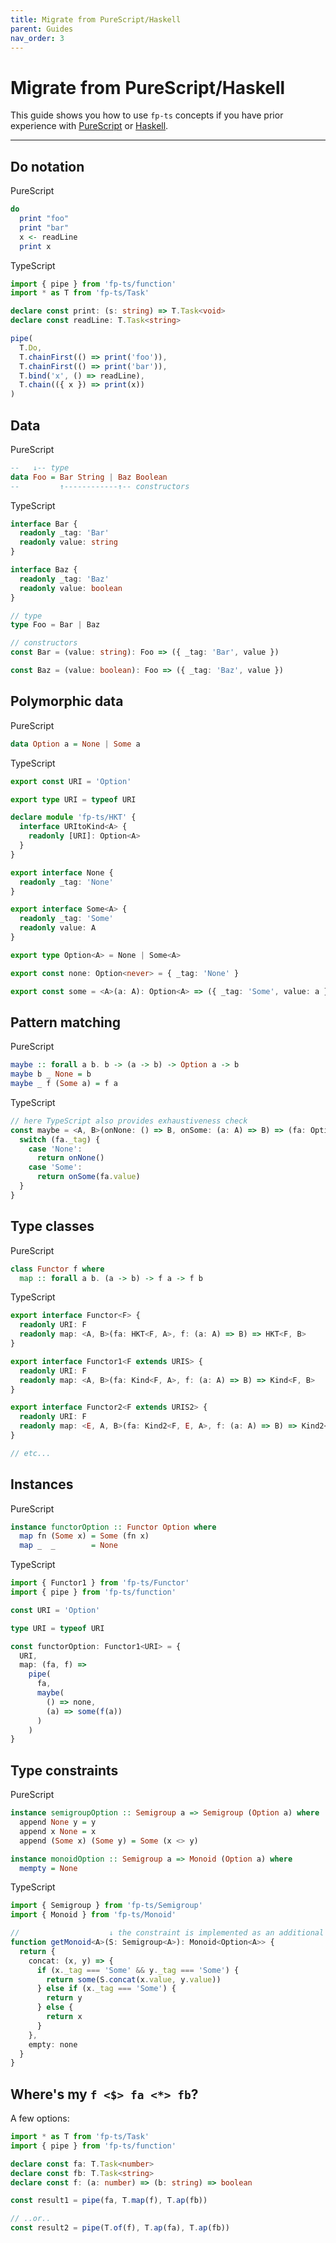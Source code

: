```yaml
---
title: Migrate from PureScript/Haskell
parent: Guides
nav_order: 3
---
```


# Migrate from PureScript/Haskell

This guide shows you how to use `fp-ts` concepts if you have prior experience with [PureScript](http://www.purescript.org/) or [Haskell](https://www.haskell.org/).

---

## Do notation

PureScript

```purescript
do
  print "foo"
  print "bar"
  x <- readLine
  print x
```

TypeScript

```ts
import { pipe } from 'fp-ts/function'
import * as T from 'fp-ts/Task'

declare const print: (s: string) => T.Task<void>
declare const readLine: T.Task<string>

pipe(
  T.Do,
  T.chainFirst(() => print('foo')),
  T.chainFirst(() => print('bar')),
  T.bind('x', () => readLine),
  T.chain(({ x }) => print(x))
)
```

## Data

PureScript

```purescript
--   ↓-- type
data Foo = Bar String | Baz Boolean
--         ↑------------↑-- constructors
```

TypeScript

```ts
interface Bar {
  readonly _tag: 'Bar'
  readonly value: string
}

interface Baz {
  readonly _tag: 'Baz'
  readonly value: boolean
}

// type
type Foo = Bar | Baz

// constructors
const Bar = (value: string): Foo => ({ _tag: 'Bar', value })

const Baz = (value: boolean): Foo => ({ _tag: 'Baz', value })
```

## Polymorphic data

PureScript

```purescript
data Option a = None | Some a
```

TypeScript

```ts
export const URI = 'Option'

export type URI = typeof URI

declare module 'fp-ts/HKT' {
  interface URItoKind<A> {
    readonly [URI]: Option<A>
  }
}

export interface None {
  readonly _tag: 'None'
}

export interface Some<A> {
  readonly _tag: 'Some'
  readonly value: A
}

export type Option<A> = None | Some<A>

export const none: Option<never> = { _tag: 'None' }

export const some = <A>(a: A): Option<A> => ({ _tag: 'Some', value: a })
```

## Pattern matching

PureScript

```purescript
maybe :: forall a b. b -> (a -> b) -> Option a -> b
maybe b _ None = b
maybe _ f (Some a) = f a
```

TypeScript

```ts
// here TypeScript also provides exhaustiveness check
const maybe = <A, B>(onNone: () => B, onSome: (a: A) => B) => (fa: Option<A>): B => {
  switch (fa._tag) {
    case 'None':
      return onNone()
    case 'Some':
      return onSome(fa.value)
  }
}
```

## Type classes

PureScript

```purescript
class Functor f where
  map :: forall a b. (a -> b) -> f a -> f b
```

TypeScript

```ts
export interface Functor<F> {
  readonly URI: F
  readonly map: <A, B>(fa: HKT<F, A>, f: (a: A) => B) => HKT<F, B>
}

export interface Functor1<F extends URIS> {
  readonly URI: F
  readonly map: <A, B>(fa: Kind<F, A>, f: (a: A) => B) => Kind<F, B>
}

export interface Functor2<F extends URIS2> {
  readonly URI: F
  readonly map: <E, A, B>(fa: Kind2<F, E, A>, f: (a: A) => B) => Kind2<F, E, B>
}

// etc...
```

## Instances

PureScript

```purescript
instance functorOption :: Functor Option where
  map fn (Some x) = Some (fn x)
  map _  _        = None
```

TypeScript

```ts
import { Functor1 } from 'fp-ts/Functor'
import { pipe } from 'fp-ts/function'

const URI = 'Option'

type URI = typeof URI

const functorOption: Functor1<URI> = {
  URI,
  map: (fa, f) =>
    pipe(
      fa,
      maybe(
        () => none,
        (a) => some(f(a))
      )
    )
}
```

## Type constraints

PureScript

```purescript
instance semigroupOption :: Semigroup a => Semigroup (Option a) where
  append None y = y
  append x None = x
  append (Some x) (Some y) = Some (x <> y)

instance monoidOption :: Semigroup a => Monoid (Option a) where
  mempty = None
```

TypeScript

```ts
import { Semigroup } from 'fp-ts/Semigroup'
import { Monoid } from 'fp-ts/Monoid'

//                    ↓ the constraint is implemented as an additional parameter
function getMonoid<A>(S: Semigroup<A>): Monoid<Option<A>> {
  return {
    concat: (x, y) => {
      if (x._tag === 'Some' && y._tag === 'Some') {
        return some(S.concat(x.value, y.value))
      } else if (x._tag === 'Some') {
        return y
      } else {
        return x
      }
    },
    empty: none
  }
}
```

## Where's my `f <$> fa <*> fb`?

A few options:

```ts
import * as T from 'fp-ts/Task'
import { pipe } from 'fp-ts/function'

declare const fa: T.Task<number>
declare const fb: T.Task<string>
declare const f: (a: number) => (b: string) => boolean

const result1 = pipe(fa, T.map(f), T.ap(fb))

// ..or..
const result2 = pipe(T.of(f), T.ap(fa), T.ap(fb))
```
